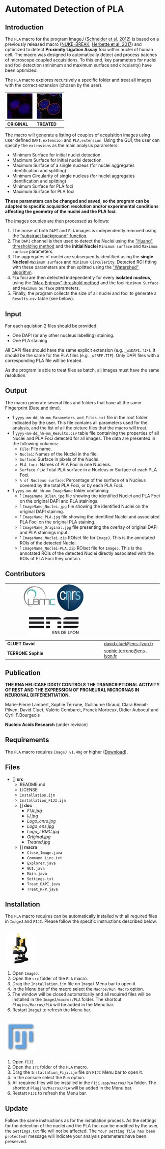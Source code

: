 Automated Detection of PLA
===


Introduction
---

The `PLA` macro for the program ImageJ ([Schneider et al. 2012](https://www.ncbi.nlm.nih.gov/pmc/articles/PMC5554542/)) is based on a previously released macro ([NUKE-BREAK](https://github.com/LBMC/NUKE-BREAK), [Herbette et al. 2017](https://www.sciencedirect.com/science/article/pii/S1568786417302707?via%3Dihub)) and optimized to detect **Proximity Ligation Assay** foci within nuclei of human cell. The macro was designed to automatically detect and process batches of microscope coupled acquisitions. To this end, key parameters for nuclei and foci detection (minimum and maximum surface and circularity) have been optimized.


The `PLA` macro explores recursively a specific folder and treat all images with the correct extension (chosen by the user).

|![Example original](doc/Original.jpg)|![Example treated](doc/Treated.jpg)|
|-------------------------------------|-----------------------------------|
|**ORIGINAL**   |**TREATED**   |

The macro will generate a listing of couples of acquisition images using user defined `DAPI.extension` and `PLA.extension`.
Using the GUI, the user can specify the `extensions` as the main analysis parameters:
- Minimum Surface for initial nuclei detection
- Maximum Surface for initial nuclei detection
- Maximum Surface of a single nucleus (for nuclei aggregates identification and splitting)
- Minimum Circularity of single nucleus (for nuclei aggregates identification and splitting)
- Minimum Surface for PLA foci
- Maximum Surface for PLA foci


**These parameters can be changed and saved, so the program can be adapted to specific acquisition resolution and/or experimental conditions affecting the geometry of the nuclei and the PLA foci.**

The images couples are then processed as follows:
1. The noise of both `DAPI` and `PLA` images is independently removed using the [“substract background” function](http://ieeexplore.ieee.org/document/1654163/?reload=true).
2. The `DAPI` channel is then used to detect the Nuclei using the ["Huang" thresholding method](https://pdfs.semanticscholar.org/8906/64d6e7861253bd8c36d0e9079f96c9f22d67.pdf) and the **initial Nuclei** `Minimum surface` and `Maximum surface`  parameters.
3. The aggregates of nuclei are subsequently identified using the **single Nucleui** `Maximum surface` and `Minimum Circularity`. Detected ROI fitting with these parameters are then splitted using the ["Watershed" algorithm](https://www.spiedigitallibrary.org/conference-proceedings-of-spie/1360/1/Determining-watersheds-in-digital-pictures-via-flooding-simulations/10.1117/12.24211.short?SSO=1).
4. `PLA` foci are then detected independently for every **isolated nucleus**, using the [“Max-Entropy” threshold method](https://www.sciencedirect.com/science/article/pii/0734189X85901252) and the foci `Minimum Surface` and `Maximum Surface` parameters.
5. Finally, the program collects the size of all nuclei and foci to generate a `Results.csv` table (see below).


Input
---
For each aquistion 2 files should be provided:
- One DAPI (or any other nucleus labelling) staining.
- One PLA staining

All DAPI files should have the same explicit extension (e.g. `_w1DAPI.TIF`). It should be the same for the PLA files (e.g. `_w2RFP.TIF`). Only DAPI files with a corresponding PLA file will be treated.

As the program is able to treat files as batch, all images must have the same resolution.

Output
---  
The macro generate several files and folders that have all the same Fingerprint (Date and time).
- 1 `yyyy-mm-dd_hh-mm_Parameters_and_Files.txt` file in the root folder indicated by the user. This file contains all parameters used for the analysis, and the list of all the picture files that the macro will treat.
- 1 `yyyy-mm-dd_hh-mm_Results.csv` table file containing the properties of all Nuclei and PLA Foci detected for all images. The data are presented in the following columns:
    - `File`: File name.
    - `Nuclei`: Names of the Nuclei in the file.
    - `Surface`: Surface in pixels of the Nuclei.
    - `PLA foci`: Names of PLA Foci in one Nucleus.
    - `Surface PLA`: Total PLA surface in a Nucleus or Surface of each PLA Foci.
    - `% of Nucleus surface`: Percentage of the surface of a Nucleus covered by the total PLA Foci, or by each PLA Foci.
- 1 `yyyy-mm-dd_hh-mm_ImageName` folder containing:
    - 1 `ImageName_Bilan.jpg` file showing the identified Nuclei and PLA Foci on the original DAPI and PLA stainings.
    - 1 `ImageName_Nuclei.jpg` file showing the identified Nuclei on the original DAPI staining.
    - 1 `ImageName_PLA.jpg` file showing the identified Nuclei and associated PLA Foci on the original PLA staining.
    - 1 `ImageName_Original.jpg` file presenting the overlay of original DAPI and PLA stainings input.
    - 1 `ImageName_Nuclei.zip` ROIset file for `ImageJ`. This is the annotated ROIs of the detected Nuclei.
    - 1 `ImageName_Nuclei-PLA.zip` ROIset file for `ImageJ`. This is the annotated ROIs of the detected Nuclei directly associated with the ROIs of PLA Foci they contain.



**Contributors**
--

| ![LBMC Logo](doc/Logo_LBMC.jpg) ![CNRS Logo](doc/Logo_cnrs.jpg) ![ENS Logo](doc/Logo_ens.jpg) ||
|-----------------------------|------------|
|**CLUET David**|     [david.cluet@ens-lyon.fr](david.cluet@ens-lyon.fr)|
|**TERRONE Sophie**|     [sophie.terrone@ens-lyon.fr](sophie.terrone@ens-lyon.fr)|


**Publication**
--


**THE RNA HELICASE DDX17 CONTROLS THE TRANSCRIPTIONAL
ACTIVITY OF REST AND THE EXPRESSION OF PRONEURAL
MICRORNAS IN NEURONAL DIFFERENTIATION.**

Marie-Pierre Lambert, Sophie Terrone, Guillaume Giraud, Clara Benoit-Pilven, David
Cluet, Valérie Combaret, Franck Mortreux, Didier Auboeuf and Cyril F.Bourgeois

**Nucleic Acids Research** (under revision)


**Requirements**
--
The `PLA` macro requires `ImageJ v1.49g` or higher ([Download](https://imagej.nih.gov/ij/download.html)).

**Files**
--
- [] **src**
    - README.md
    - LICENSE
    - `Installation.ijm`
    - `Installation_FIJI.ijm`
    - [] **doc**
        - *FIJI.jpg*
        - *IJ.jpg*
        - *Logo_cnrs.jpg*
        - *Logo_ens.jpg*
        - *Logo_LBMC.jpg*
        - *Original.jpg*
        - *Treated.jpg*
    - [] **macro**
        - `Close_Image.java`
        - `Command_Line.txt`
        - `Explorer.java`
        - `GUI.java`
        - `Main.java`
        - `Settings.txt`
        - `Treat_DAPI.java`
        - `Treat_RFP.java`


**Installation**
--
The `PLA` macro requires can be automatically installed with all required files in `ImageJ` and `FIJI`. Please follow the specific instructions described below.

![ImageJ Logo](doc/IJ.jpg)
---
1. Open `ImageJ`.
2. Open the `src` folder of the `PLA` macro.
3. Drag the `Installation.ijm` file on `ImageJ` Menu bar to open it.
4. In the Menu bar of the macro select the `Macros/Run Macro` option.
5. The window will be closed automatically and all required files will be installed in the `ImageJ/macros/PLA` folder. The shortcut `Plugins/Macros/PLA` will be added in the Menu bar.
6. Restart `ImageJ` to refresh the Menu bar.

![FIJJ Logo](doc/FIJI.jpg)
---
1. Open `FIJI`.
2. Open the `src` folder of the `PLA` macro.
3. Drag the `Installation_Fiji.ijm` file on `FIJI` Menu bar to open it.
4. In the console select the `Run` option.
5. All required files will be installed in the `Fiji.app/macros/PLA` folder. The shortcut `Plugins/Macros/PLA` will be added in the Menu bar.
6. Restart `FIJI` to refresh the Menu bar.

Update
---
Follow the same instructions as for the installation process. As the settings for the detection of the nuclei and the PLA foci can be modified by the user, the `Settings.txt` file will not be affected. The `Your setting file has been protected!` message will indicate your analysis parameters have been preserved.
